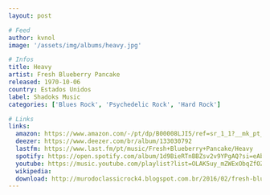 ```yaml
---
layout: post

# Feed
author: kvnol
image: '/assets/img/albums/heavy.jpg'

# Infos
title: Heavy
artist: Fresh Blueberry Pancake
released: 1970-10-06
country: Estados Unidos
label: Shadoks Music
categories: ['Blues Rock', 'Psychedelic Rock', 'Hard Rock']

# Links
links:
  amazon: https://www.amazon.com/-/pt/dp/B00008LJI5/ref=sr_1_1?__mk_pt_BR=%C3%85M%C3%85%C5%BD%C3%95%C3%91&dchild=1&keywords=Fresh+Blueberry+Pancake+heavy&qid=1615437109&s=music&sr=1-1
  deezer: https://www.deezer.com/br/album/133030792
  lastfm: https://www.last.fm/pt/music/Fresh+Blueberry+Pancake/Heavy
  spotify: https://open.spotify.com/album/1d9BieRTnBBZsv2v9YPgAQ?si=eAbz4RETQXSErvdHYrOOmg
  youtube: https://music.youtube.com/playlist?list=OLAK5uy_mZWExObqZfOZZdaRMJsMa017k4PRG1Kg4
  wikipedia:
  download: http://murodoclassicrock4.blogspot.com.br/2016/02/fresh-blueberry-pancake-heavy-1970.html
---
```

